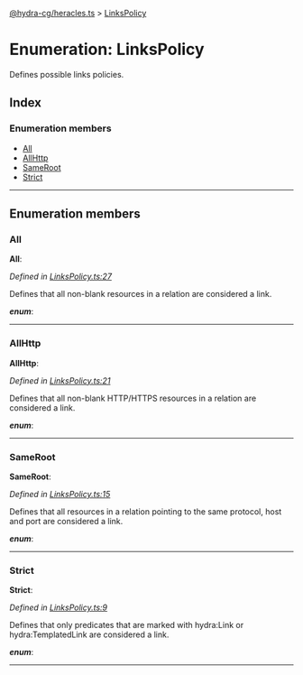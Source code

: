 [@hydra-cg/heracles.ts](../README.md) > [LinksPolicy](../enums/linkspolicy.md)

# Enumeration: LinksPolicy

Defines possible links policies.

## Index

### Enumeration members

* [All](linkspolicy.md#all)
* [AllHttp](linkspolicy.md#allhttp)
* [SameRoot](linkspolicy.md#sameroot)
* [Strict](linkspolicy.md#strict)

---

## Enumeration members

<a id="all"></a>

###  All

**All**: 

*Defined in [LinksPolicy.ts:27](https://github.com/alien-mcl/Heracles.ts/blob/master/src/LinksPolicy.ts#L27)*

Defines that all non-blank resources in a relation are considered a link.

*__enum__*: 

___
<a id="allhttp"></a>

###  AllHttp

**AllHttp**: 

*Defined in [LinksPolicy.ts:21](https://github.com/alien-mcl/Heracles.ts/blob/master/src/LinksPolicy.ts#L21)*

Defines that all non-blank HTTP/HTTPS resources in a relation are considered a link.

*__enum__*: 

___
<a id="sameroot"></a>

###  SameRoot

**SameRoot**: 

*Defined in [LinksPolicy.ts:15](https://github.com/alien-mcl/Heracles.ts/blob/master/src/LinksPolicy.ts#L15)*

Defines that all resources in a relation pointing to the same protocol, host and port are considered a link.

*__enum__*: 

___
<a id="strict"></a>

###  Strict

**Strict**: 

*Defined in [LinksPolicy.ts:9](https://github.com/alien-mcl/Heracles.ts/blob/master/src/LinksPolicy.ts#L9)*

Defines that only predicates that are marked with hydra:Link or hydra:TemplatedLink are considered a link.

*__enum__*: 

___

